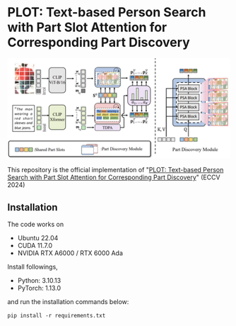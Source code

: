 # PLOT: Text-based Person Search with Part Slot Attention for Corresponding Part Discovery

![plot](./plot.PNG)

This repository is the official implementation of "[PLOT: Text-based Person Search with Part Slot Attention for Corresponding Part Discovery](https://arxiv.org/abs/2409.13475)" (ECCV 2024)

## Installation

  The code works on 
  - Ubuntu 22.04
  - CUDA 11.7.0
  - NVIDIA RTX A6000 / RTX 6000 Ada

  Install followings,
  - Python: 3.10.13
  - PyTorch: 1.13.0

  and run the installation commands below:
  ```
  pip install -r requirements.txt
  ```
